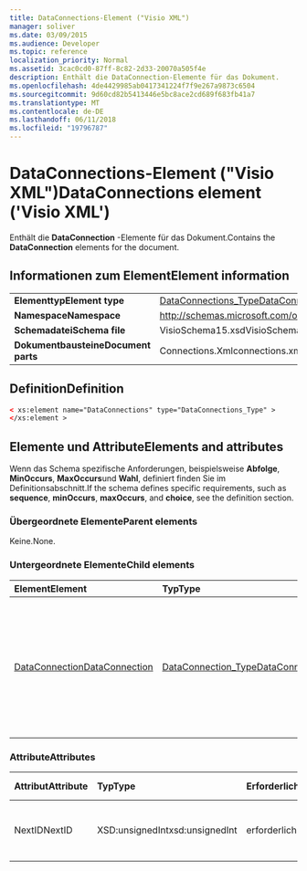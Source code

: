 ```yaml
---
title: DataConnections-Element ("Visio XML")
manager: soliver
ms.date: 03/09/2015
ms.audience: Developer
ms.topic: reference
localization_priority: Normal
ms.assetid: 3cac0cd0-87ff-8c82-2d33-20070a505f4e
description: Enthält die DataConnection-Elemente für das Dokument.
ms.openlocfilehash: 4de4429985ab0417341224f7f9e267a9873c6504
ms.sourcegitcommit: 9d60cd82b5413446e5bc8ace2cd689f683fb41a7
ms.translationtype: MT
ms.contentlocale: de-DE
ms.lasthandoff: 06/11/2018
ms.locfileid: "19796787"
---
```

# <a name="dataconnections-element-visio-xml"></a><span data-ttu-id="509ab-103">DataConnections-Element ("Visio XML")</span><span class="sxs-lookup"><span data-stu-id="509ab-103">DataConnections element ('Visio XML')</span></span>

<span data-ttu-id="509ab-104">Enthält die **DataConnection** -Elemente für das Dokument.</span><span class="sxs-lookup"><span data-stu-id="509ab-104">Contains the **DataConnection** elements for the document.</span></span> 
  
## <a name="element-information"></a><span data-ttu-id="509ab-105">Informationen zum Element</span><span class="sxs-lookup"><span data-stu-id="509ab-105">Element information</span></span>

|||
|:-----|:-----|
|<span data-ttu-id="509ab-106">**Elementtyp**</span><span class="sxs-lookup"><span data-stu-id="509ab-106">**Element type**</span></span> <br/> |[<span data-ttu-id="509ab-107">DataConnections_Type</span><span class="sxs-lookup"><span data-stu-id="509ab-107">DataConnections_Type</span></span>](dataconnections_type-complextypevisio-xml.md) <br/> |
|<span data-ttu-id="509ab-108">**Namespace**</span><span class="sxs-lookup"><span data-stu-id="509ab-108">**Namespace**</span></span> <br/> |http://schemas.microsoft.com/office/visio/2012/main  <br/> |
|<span data-ttu-id="509ab-109">**Schemadatei**</span><span class="sxs-lookup"><span data-stu-id="509ab-109">**Schema file**</span></span> <br/> |<span data-ttu-id="509ab-110">VisioSchema15.xsd</span><span class="sxs-lookup"><span data-stu-id="509ab-110">VisioSchema15.xsd</span></span>  <br/> |
|<span data-ttu-id="509ab-111">**Dokumentbausteine**</span><span class="sxs-lookup"><span data-stu-id="509ab-111">**Document parts**</span></span> <br/> |<span data-ttu-id="509ab-112">Connections.Xml</span><span class="sxs-lookup"><span data-stu-id="509ab-112">connections.xml</span></span>  <br/> |
   
## <a name="definition"></a><span data-ttu-id="509ab-113">Definition</span><span class="sxs-lookup"><span data-stu-id="509ab-113">Definition</span></span>

```XML
< xs:element name="DataConnections" type="DataConnections_Type" >
</xs:element >
```

## <a name="elements-and-attributes"></a><span data-ttu-id="509ab-114">Elemente und Attribute</span><span class="sxs-lookup"><span data-stu-id="509ab-114">Elements and attributes</span></span>

<span data-ttu-id="509ab-115">Wenn das Schema spezifische Anforderungen, beispielsweise **Abfolge**, **MinOccurs**, **MaxOccurs**und **Wahl**, definiert finden Sie im Definitionsabschnitt.</span><span class="sxs-lookup"><span data-stu-id="509ab-115">If the schema defines specific requirements, such as **sequence**, **minOccurs**, **maxOccurs**, and **choice**, see the definition section.</span></span> 
  
### <a name="parent-elements"></a><span data-ttu-id="509ab-116">Übergeordnete Elemente</span><span class="sxs-lookup"><span data-stu-id="509ab-116">Parent elements</span></span>

<span data-ttu-id="509ab-117">Keine.</span><span class="sxs-lookup"><span data-stu-id="509ab-117">None.</span></span>
  
### <a name="child-elements"></a><span data-ttu-id="509ab-118">Untergeordnete Elemente</span><span class="sxs-lookup"><span data-stu-id="509ab-118">Child elements</span></span>

|<span data-ttu-id="509ab-119">**Element**</span><span class="sxs-lookup"><span data-stu-id="509ab-119">**Element**</span></span>|<span data-ttu-id="509ab-120">**Typ**</span><span class="sxs-lookup"><span data-stu-id="509ab-120">**Type**</span></span>|<span data-ttu-id="509ab-121">**Beschreibung**</span><span class="sxs-lookup"><span data-stu-id="509ab-121">**Description**</span></span>|
|:-----|:-----|:-----|
|[<span data-ttu-id="509ab-122">DataConnection</span><span class="sxs-lookup"><span data-stu-id="509ab-122">DataConnection</span></span>](dataconnection-element-dataconnections_type-complextypevisio-xml.md) <br/> |[<span data-ttu-id="509ab-123">DataConnection_Type</span><span class="sxs-lookup"><span data-stu-id="509ab-123">DataConnection_Type</span></span>](dataconnection_type-complextypevisio-xml.md) <br/> |<span data-ttu-id="509ab-124">Fasst die Kommunikation zwischen einem oder mehreren **DataRecordset** -Elementen und einer nicht auf XML basierenden Datenquelle zusammen.</span><span class="sxs-lookup"><span data-stu-id="509ab-124">Abstracts communication between one or more **DataRecordset** elements and a non-XML data source.</span></span>  <br/> |
   
### <a name="attributes"></a><span data-ttu-id="509ab-125">Attribute</span><span class="sxs-lookup"><span data-stu-id="509ab-125">Attributes</span></span>

|<span data-ttu-id="509ab-126">**Attribut**</span><span class="sxs-lookup"><span data-stu-id="509ab-126">**Attribute**</span></span>|<span data-ttu-id="509ab-127">**Typ**</span><span class="sxs-lookup"><span data-stu-id="509ab-127">**Type**</span></span>|<span data-ttu-id="509ab-128">**Erforderlich**</span><span class="sxs-lookup"><span data-stu-id="509ab-128">**Required**</span></span>|<span data-ttu-id="509ab-129">**Beschreibung**</span><span class="sxs-lookup"><span data-stu-id="509ab-129">**Description**</span></span>|<span data-ttu-id="509ab-130">**Mögliche Werte**</span><span class="sxs-lookup"><span data-stu-id="509ab-130">**Possible values**</span></span>|
|:-----|:-----|:-----|:-----|:-----|
|<span data-ttu-id="509ab-131">NextID</span><span class="sxs-lookup"><span data-stu-id="509ab-131">NextID</span></span>  <br/> |<span data-ttu-id="509ab-132">XSD:unsignedInt</span><span class="sxs-lookup"><span data-stu-id="509ab-132">xsd:unsignedInt</span></span>  <br/> |<span data-ttu-id="509ab-133">erforderlich</span><span class="sxs-lookup"><span data-stu-id="509ab-133">required</span></span>  <br/> |<span data-ttu-id="509ab-134">Die nächste verfügbare ID für neue Verbindungen.</span><span class="sxs-lookup"><span data-stu-id="509ab-134">The next available ID for new connections.</span></span>  <br/> |<span data-ttu-id="509ab-135">Werte des Typs Xsd:unsignedInt.</span><span class="sxs-lookup"><span data-stu-id="509ab-135">Values of the xsd:unsignedInt type.</span></span>  <br/> |
   

